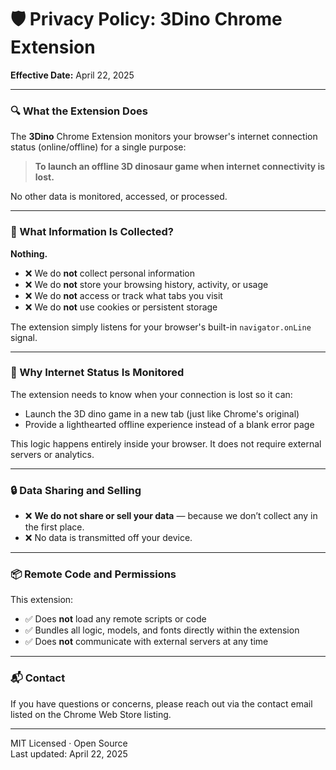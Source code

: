 # 🛡️ Privacy Policy: 3Dino Chrome Extension

**Effective Date:** April 22, 2025

---

### 🔍 What the Extension Does

The **3Dino** Chrome Extension monitors your browser's internet connection status (online/offline) for a single purpose:

> **To launch an offline 3D dinosaur game when internet connectivity is lost.**

No other data is monitored, accessed, or processed.

---

### 📡 What Information Is Collected?

**Nothing.**

- ❌ We do **not** collect personal information  
- ❌ We do **not** store your browsing history, activity, or usage  
- ❌ We do **not** access or track what tabs you visit  
- ❌ We do **not** use cookies or persistent storage

The extension simply listens for your browser's built-in `navigator.onLine` signal.

---

### 🧠 Why Internet Status Is Monitored

The extension needs to know when your connection is lost so it can:
- Launch the 3D dino game in a new tab (just like Chrome's original)
- Provide a lighthearted offline experience instead of a blank error page

This logic happens entirely inside your browser. It does not require external servers or analytics.

---

### 🔒 Data Sharing and Selling

- ❌ **We do not share or sell your data** — because we don’t collect any in the first place.
- ❌ No data is transmitted off your device.

---

### 📦 Remote Code and Permissions

This extension:
- ✅ Does **not** load any remote scripts or code
- ✅ Bundles all logic, models, and fonts directly within the extension
- ✅ Does **not** communicate with external servers at any time

---

### 📬 Contact

If you have questions or concerns, please reach out via the contact email listed on the Chrome Web Store listing.

---

MIT Licensed · Open Source  
Last updated: April 22, 2025
